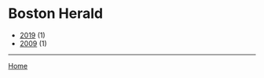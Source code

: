 # Boston Herald

  * [2019](./boston-herald-2019.md) (1)
  * [2009](./boston-herald-2009.md) (1)

----

[Home](../index.md)
